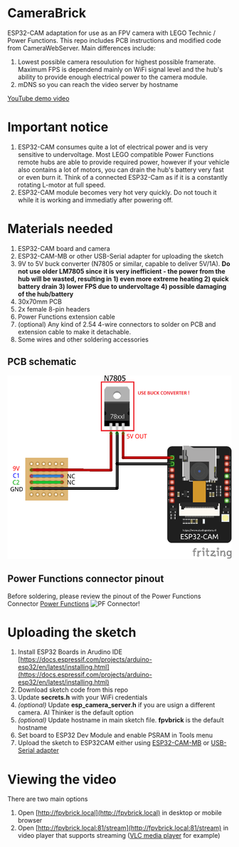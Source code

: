 # CameraBrick
ESP32-CAM adaptation for use as an FPV camera with LEGO Technic / Power Functions.
This repo includes PCB instructions and modified code from CameraWebServer. 
Main differences include:
1. Lowest possible camera resoulution for highest possible framerate. Maximum FPS is dependend mainly on WiFi signal level and the hub's ability to provide enough electrical power to the camera module.
2. mDNS so you can reach the video server by hostname

[YouTube demo video](https://www.youtube.com/watch?v=FWp9zUCGctc)

# Important notice

1. ESP32-CAM consumes quite a lot of electrical power and is very sensitive to undervoltage. Most LEGO compatible Power Functions remote hubs are able to provide required power, however if your vehicle also contains a lot of motors, you can drain the hub's battery very fast or even burn it. Think of a connected ESP32-Cam as if it is a constantly rotating L-motor at full speed.
2. ESP32-CAM module becomes very hot very quickly. Do not touch it while it is working and immediatly after powering off.

# Materials needed

1. ESP32-CAM board and camera
2. ESP32-CAM-MB or other USB-Serial adapter for uploading the sketch
3. 9V to 5V buck converter (N7805 or similar, capable to deliver 5V/1A). **Do not use older LM7805 since it is very inefficient - the power from the hub will be wasted, resulting in 1) even more extreme heating 2) quick battery drain 3) lower FPS due to undervoltage 4) possible damaging of the hub/battery**
4. 30x70mm PCB
5. 2x female 8-pin headers
6. Power Functions extension cable
7. (optional) Any kind of 2.54 4-wire connectors to solder on PCB and extension cable to make it detachable.
8. Some wires and other soldering accessories

## PCB schematic
![wiring!](https://github.com/pink0D/CameraBrick/blob/main/fpv_pf_bb.png?raw=true "Wiring")

## Power Functions connector pinout
Before soldering, please review the pinout of the Power Functions Connector [Power Functions](https://www.philohome.com/pf/pfcon.jpg)
![PF Connector!](https://www.philohome.com/pf/pfcon.jpg "PF Connector")

# Uploading the sketch
1. Install ESP32 Boards in Arudino IDE [https://docs.espressif.com/projects/arduino-esp32/en/latest/installing.html](https://docs.espressif.com/projects/arduino-esp32/en/latest/installing.html)
2. Download sketch code from this repo
3. Update **secrets.h** with your WiFi credentials
4. *(optional)* Update **esp_camera_server.h** if you are usign a different camera. AI Thinker is the default option
5. *(optional)* Update hostname in main sketch file. **fpvbrick** is the default hostname
6. Set board to ESP32 Dev Module and enable PSRAM in Tools menu
7. Upload the sketch to ESP32CAM either using [ESP32-CAM-MB](https://randomnerdtutorials.com/upload-code-esp32-cam-mb-usb/) or [USB-Serial adapter](https://randomnerdtutorials.com/program-upload-code-esp32-cam/)
   
# Viewing the video
There are two main options
1. Open [http://fpvbrick.local](http://fpvbrick.local) in desktop or mobile browser
2. Open [http://fpvbrick.local:81/stream](http://fpvbrick.local:81/stream) in video player that supports streaming ([VLC media player](https://www.videolan.org/vlc/) for example)
